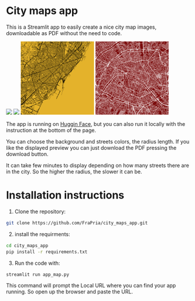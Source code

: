 # City maps app

This is a Streamlit app to easily create a nice city map images, downloadable as PDF without the need to code.

<p float="left">
  <img src="images/eindhoven.png" width="200" />
  <img src="images/torino.png" width="200" /> 
  <img src="images/barcelona.png" width="200" />
  <img src="images/paris.png" width="200" />
</p>


The app is running on [Huggin Face](https://huggingface.co/spaces/Priante/city_maps_app), but you can also run it locally with the instruction at the bottom of the page.

You can choose the background and streets colors, the radius length. If you like the displayed preview you can just download the PDF pressing the download button.

It can take few minutes to display depending on how many streets there are in the city. So the higher the radius, the slower it can be.


# Installation instructions
1. Clone the repository:
```sh
git clone https://github.com/FraPria/city_maps_app.git
```

2. install the requirments:
```sh
cd city_maps_app
pip install -r requirements.txt
```

3. Run the code with:
```sh
streamlit run app_map.py 
```
This command will prompt the Local URL where you can find your app running. So open up the browser and paste the URL.